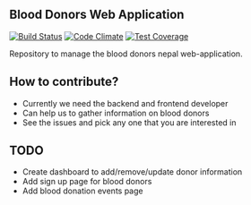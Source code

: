Blood Donors Web Application
--------------------------

[![Build Status](https://travis-ci.org/dotnepal/blood-donors.svg?branch=master)](https://travis-ci.org/dotnepal/blood-donors)
[![Code Climate](https://codeclimate.com/github/dotnepal/blood-donors/badges/gpa.svg)](https://codeclimate.com/github/dotnepal/blood-donors)
[![Test Coverage](https://codeclimate.com/github/dotnepal/blood-donors/badges/coverage.svg)](https://codeclimate.com/github/dotnepal/blood-donors/coverage)

Repository to manage the blood donors nepal web-application.

How to contribute?
-------------------
- Currently we need the backend and frontend developer
- Can help us to gather information on blood donors
- See the issues and pick any one that you are interested in

TODO
-----
- Create dashboard to add/remove/update donor information
- Add sign up page for blood donors
- Add blood donation events page

